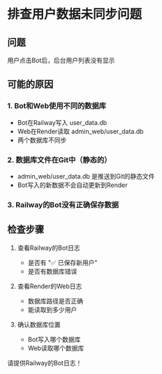 # 排查用户数据未同步问题

## 问题
用户点击Bot后，后台用户列表没有显示

## 可能的原因

### 1. Bot和Web使用不同的数据库
- Bot在Railway写入 user_data.db
- Web在Render读取 admin_web/user_data.db
- 两个数据库不同步

### 2. 数据库文件在Git中（静态的）
- admin_web/user_data.db 是推送到Git的静态文件
- Bot写入的新数据不会自动更新到Render

### 3. Railway的Bot没有正确保存数据

## 检查步骤

1. 查看Railway的Bot日志
   - 是否有 "✅ 已保存新用户"
   - 是否有数据库错误

2. 查看Render的Web日志
   - 数据库路径是否正确
   - 能读取到多少用户

3. 确认数据库位置
   - Bot写入哪个数据库
   - Web读取哪个数据库

请提供Railway的Bot日志！
